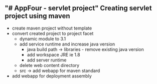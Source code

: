 "# AppFour - servlet project" 
Creating servlet project using maven
------------------------------------------------------------------------
- create maven project without template
- convert created project to project facet
	- dynamic module to 3.1
	- add service runtime and increase java version
		- java build path -> libraries - remove existing java version
		- add workspace JRE ie 1.8
		- add server runtime 
	- delete web content directory
	- src -> add webapp  for maven standard
- add webapp for deployment assembly